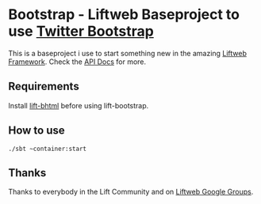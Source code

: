 Bootstrap - Liftweb Baseproject to use [Twitter Bootstrap](http://twitter.github.com/bootstrap/)
==========

This is a baseproject i use to start something new in the amazing [Liftweb Framework](http://www.liftweb.net). Check the [API Docs](http://fbettag.github.com/lift-bootstrap/latest/api/#ag.bett.lift.bootstrap.package) for more.


## Requirements

Install [lift-bhtml](https://github.com/fbettag/lift-bhtml) before using lift-bootstrap.


## How to use

```shell
./sbt ~container:start
```


## Thanks

Thanks to everybody in the Lift Community and on [Liftweb Google Groups](http://groups.google.com/group/liftweb).


